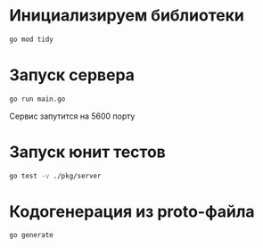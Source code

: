 # Инициализируем библиотеки
```bash
go mod tidy
```

# Запуск сервера
```bash
go run main.go
```

Сервис запутится на 5600 порту

# Запуск юнит тестов
```bash
go test -v ./pkg/server
```

# Кодогенерация из proto-файла
```bash
go generate
```